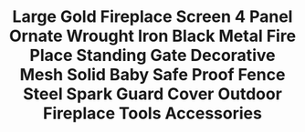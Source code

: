 ---
title: > #shorten me
  Large Gold Fireplace Screen 4 Panel Ornate Wrought Iron Black Metal Fire Place Standing Gate Decorative Mesh Solid Baby Safe Proof Fence Steel Spark Guard Cover Outdoor Fireplace Tools Accessories
name: >
  Large Gold Fireplace Screen 4 Panel Ornate Wrought Iron Black Metal Fire Place Standing Gate Decorative Mesh Solid Baby Safe Proof Fence Steel Spark Guard Cover Outdoor Fireplace Tools Accessories
buy_now: "https://www.amazon.com/Fireplace-Wrought-Standing-Decorative-Accessories/dp/B019XFH8VQ?SubscriptionId=AKIAIA5RBQIWQVTCUEUQ&tag=coldcutdeals-20&linkCode=xm2&camp=2025&creative=165953&creativeASIN=B019XFH8VQ"
description_markdown: >-

  - DIMENSIONS: This crafts fireplace screen mesh measures 32-inch in height, 50-inch (fully expanded) in width, great fire place cover choice, matches with home decor, most fireplace grates, fire place tools and curtain holders.

  - HIGH QUALITY: Gold fire place screens comes with 3 hinges in arch design can stretch to fit different openings. Essential decorative fireplace cover gate accessories constructed similarly with brass and black fireplace enclosure, pivacy screen for baby safety proof fencing.

  - STURDY FIRE SCREEN: Tall steel fire place screens with doors holds firmly to the hearth ground, even for outdoor portico, fire pit, fireplace areas.

  - SPARK GUARD: Large and solid fire place gate to block popping embers; fire place guard baby proofing free with standing, keeps your kids and puppies away from the fireplace and keeps the living room safe.

  - ONE-YEAR WARRANTY: Fireplace doors and screens repaired parts shall be covered within the Limited Warranty Period.


tweet_id_str: "939352800131190784"
price: "$117.79"
list_price: "$67.00"
deal_price: "$39.09"
you_save: "$78.70 (67%)"
asin: "B019XFH8VQ"
image: "https://images-na.ssl-images-amazon.com/images/I/61rC1CL06rL.jpg"
---